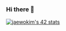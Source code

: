 ### Hi there 👋

[![jaewokim's 42 stats](https://badge42.vercel.app/api/v2/cl0yzylwn000609jxqw66nvu2/stats?cursusId=21&coalitionId=86)](https://github.com/JaeSeoKim/badge42)

<!--
**sanvit/sanvit** is a ✨ _special_ ✨ repository because its `README.md` (this file) appears on your GitHub profile.

Here are some ideas to get you started:

- 🔭 I’m currently working on ...
- 🌱 I’m currently learning ...
- 👯 I’m looking to collaborate on ...
- 🤔 I’m looking for help with ...
- 💬 Ask me about ...
- 📫 How to reach me: ...
- 😄 Pronouns: ...
- ⚡ Fun fact: ...
-->
